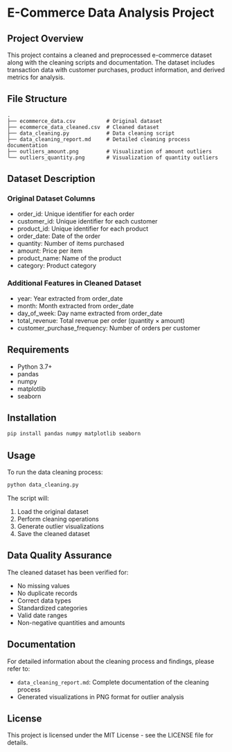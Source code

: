 # E-Commerce Data Analysis Project

## Project Overview
This project contains a cleaned and preprocessed e-commerce dataset along with the cleaning scripts and documentation. The dataset includes transaction data with customer purchases, product information, and derived metrics for analysis.

## File Structure
```
.
├── ecommerce_data.csv          # Original dataset
├── ecommerce_data_cleaned.csv  # Cleaned dataset
├── data_cleaning.py            # Data cleaning script
├── data_cleaning_report.md     # Detailed cleaning process documentation
├── outliers_amount.png         # Visualization of amount outliers
└── outliers_quantity.png       # Visualization of quantity outliers
```

## Dataset Description

### Original Dataset Columns
- order_id: Unique identifier for each order
- customer_id: Unique identifier for each customer
- product_id: Unique identifier for each product
- order_date: Date of the order
- quantity: Number of items purchased
- amount: Price per item
- product_name: Name of the product
- category: Product category

### Additional Features in Cleaned Dataset
- year: Year extracted from order_date
- month: Month extracted from order_date
- day_of_week: Day name extracted from order_date
- total_revenue: Total revenue per order (quantity × amount)
- customer_purchase_frequency: Number of orders per customer

## Requirements
- Python 3.7+
- pandas
- numpy
- matplotlib
- seaborn

## Installation
```bash
pip install pandas numpy matplotlib seaborn
```

## Usage
To run the data cleaning process:
```bash
python data_cleaning.py
```

The script will:
1. Load the original dataset
2. Perform cleaning operations
3. Generate outlier visualizations
4. Save the cleaned dataset

## Data Quality Assurance
The cleaned dataset has been verified for:
- No missing values
- No duplicate records
- Correct data types
- Standardized categories
- Valid date ranges
- Non-negative quantities and amounts

## Documentation
For detailed information about the cleaning process and findings, please refer to:
- `data_cleaning_report.md`: Complete documentation of the cleaning process
- Generated visualizations in PNG format for outlier analysis

## License
This project is licensed under the MIT License - see the LICENSE file for details. 